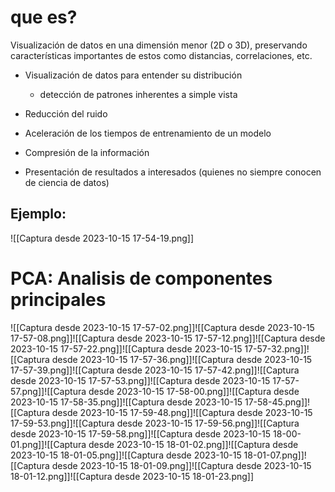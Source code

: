 # que es?

Visualización de datos en una dimensión menor (2D o 3D), preservando características importantes de estos como distancias, correlaciones, etc.

- Visualización de datos para entender su distribución
	- detección de patrones inherentes a simple vista      

- Reducción del ruido  
- Aceleración de los tiempos de entrenamiento de un modelo      
- Compresión de la información  
- Presentación de resultados a interesados (quienes no siempre conocen de ciencia de datos)
## Ejemplo:

![[Captura desde 2023-10-15 17-54-19.png]]

# PCA: Analisis de componentes principales

![[Captura desde 2023-10-15 17-57-02.png]]![[Captura desde 2023-10-15 17-57-08.png]]![[Captura desde 2023-10-15 17-57-12.png]]![[Captura desde 2023-10-15 17-57-22.png]]![[Captura desde 2023-10-15 17-57-32.png]]![[Captura desde 2023-10-15 17-57-36.png]]![[Captura desde 2023-10-15 17-57-39.png]]![[Captura desde 2023-10-15 17-57-42.png]]![[Captura desde 2023-10-15 17-57-53.png]]![[Captura desde 2023-10-15 17-57-57.png]]![[Captura desde 2023-10-15 17-58-00.png]]![[Captura desde 2023-10-15 17-58-35.png]]![[Captura desde 2023-10-15 17-58-45.png]]![[Captura desde 2023-10-15 17-59-48.png]]![[Captura desde 2023-10-15 17-59-53.png]]![[Captura desde 2023-10-15 17-59-56.png]]![[Captura desde 2023-10-15 17-59-58.png]]![[Captura desde 2023-10-15 18-00-01.png]]![[Captura desde 2023-10-15 18-01-02.png]]![[Captura desde 2023-10-15 18-01-05.png]]![[Captura desde 2023-10-15 18-01-07.png]]![[Captura desde 2023-10-15 18-01-09.png]]![[Captura desde 2023-10-15 18-01-12.png]]![[Captura desde 2023-10-15 18-01-23.png]]